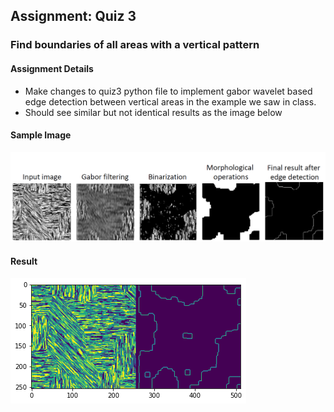 ## Assignment: Quiz 3
### Find boundaries of all areas with a vertical pattern

#### Assignment Details
  - Make changes to quiz3 python file to implement gabor wavelet based edge detection between vertical areas in the example we saw in class.
  - Should see similar but not identical results as the image below

#### Sample Image
![assignment](https://github.com/Byron-Dowling/Assets/blob/main/Images/morph_operations.png?raw=true)

#### Result
![result](https://github.com/Byron-Dowling/Computer-Vision-Dowling/blob/main/Practicals/Assignment%201.5/final_edge_result.png?raw=true)
